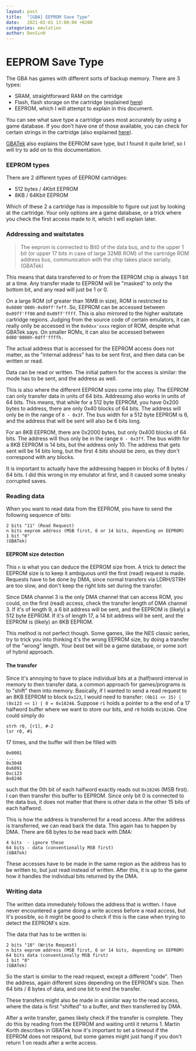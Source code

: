 ```yaml
---
layout: post
title:  "[GBA] EEPROM Save Type"
date:   2021-02-01 13:00:00 +0200
categories: emulation
author: DenSinH
---
```


# EEPROM Save Type

The GBA has games with different sorts of backup memory. There are 3 types:
  - SRAM, straightforward RAM on the cartridge
  - Flash, flash storage on the cartridge (explained [here](https://dillonbeliveau.com/2020/06/05/GBA-FLASH.html))
  - EEPROM, which I will attempt to explain in this document.

You can see what save type a cartridge uses most accurately by using a game database. If you don't have one of those available, you can check for certain strings in the cartridge (also explained [here](https://dillonbeliveau.com/2020/06/05/GBA-FLASH.html)).

[GBATek](http://problemkaputt.de/gbatek.htm#gbacartbackupeeprom) also explains the EEPROM save type, but I found it quite brief, so I will try to add on to this documentation.

### EEPROM types

There are 2 different types of EEPROM cartridges:
  - 512 bytes / 4Kbit EEPROM
  - 8KB / 64Kbit EEPROM

Which of these 2 a cartridge has is impossible to figure out just by looking at the cartridge. Your only options are a game database, or a trick where you check the first access made to it, which I will explain later.

### Addressing and waitstates

> The eeprom is connected to Bit0 of the data bus, and to the upper 1 bit (or upper 17 bits in case of large 32MB ROM) of the cartridge ROM address bus, communication with the chip takes place serially. (GBATek)

This means that data transferred to or from the EEPROM chip is always 1 bit at a time. Any transfer made to EEPROM will be "masked" to only the bottom bit, and any read will just be 1 or 0.

On a large ROM (of greater than 16MB in size), ROM is restricted to `0x0800'000h-0x09ff'feff`. So, EEPROM can be accessed between `0x09ff'ff00` and `0x09ff'ffff`. This is also mirrored to the higher waitstate cartridge regions. Judging from the source code of certain emulators, it can really onlly be accessed in the `0x0dxx'xxxx` region of ROM, despite what GBATek says. On smaller ROMs, it can also be accessed between `0d00'0000h-0dff'ffffh.`

The actual address that is accessed for the EEPROM access does not matter, as the "internal address" has to be sent first, and then data can be written or read.

Data can be read or written. The initial pattern for the access is similar: the mode has to be sent, and the address as well.

This is also where the different EEPROM sizes come into play. The EEPROM can only transfer data in units of 64 bits. Addressing also works in units of 64 bits. This means, that while for a 512 byte EEPROM, you have 0x200 bytes to address, there are only 0x40 blocks of 64 bits. The address will only be in the range of `0 - 0x3f`. The bus width for a 512 byte EEPROM is 6, and the address that will be sent will also be 6 bits long.

For an 8KB EEPROM, there are 0x2000 bytes, but only 0x400 blocks of 64 bits. The address will thus only be in the range `0 - 0x3ff`. The bus width for a 8KB EEPROM is 14 bits, but the address only 10. The address that gets sent will be 14 bits long, but the first 4 bits should be zero, as they don't correspond with any blocks.

It is important to actually have the addressing happen in blocks of 8 bytes / 64 bits. I did this wrong in my emulator at first, and it caused some sneaky corrupted saves.

### Reading data

When you want to read data from the EEPROM, you have to send the following sequence of bits:
```
2 bits "11" (Read Request)
n bits eeprom address (MSB first, 6 or 14 bits, depending on EEPROM)
1 bit "0"
(GBATek)
```

#### EEPROM size detection
This `n` is what you can deduce the EEPROM size from. A trick to detect the EEPROM size is to keep it ambiguous until the first (read) request is made. Requests have to be done by DMA, since normal transfers via LDRH/STRH are too slow, and don't keep the right bits set during the transfer.

Since DMA channel 3 is the only DMA channel that can access ROM, you could, on the first (read) access, check the transfer length of DMA channel 3. If it's of length 9, a 6 bit address will be sent, and the EEPROM is (likely) a 512 byte EEPROM. If it's of length 17, a 14 bit address will be sent, and the EEPROM is (likely) an 8KB EEPROM.

This method is not perfect though. Some games, like the NES classic series, try to trick you into thinking it's the wrong EEPROM size, by doing a transfer of the "wrong" length. Your best bet will be a game database, or some sort of hybrid approach.

#### The transfer

Since it's annoying to have to place individual bits at a (half)word interval in memory to then transfer data, a common approach for games/programs is to "shift" them into memory. Basically, if I wanted to send a read request to an 8KB EEPROM to block `0x123`, I would need to transfer: `(0b11 << 15) | (0x123 << 1) | 0 = 0x18246`. Suppose `r1` holds a pointer to a the end of a 17 halfword buffer where we want to store our bits, and `r0` holds `0x18246`. One could simply do
```ARMASM
strh r0, [r1], #-2
lsr r0, #1
```
17 times, and the buffer will then be filled with
```
0x0001
...
0x3048
0x6091
0xc123
0x8246
```
such that the 0th bit of each halfword exactly reads out `0x18246` (MSB first). I can then transfer this buffer to EEPROM. Since only bit 0 is connected to the data bus, it does not matter that there is other data in the other 15 bits of each halfword.

This is how the address is transferred for a read access. After the address is transferred, we can read back the data. This again has to happen by DMA. There are 68 bytes to be read back with DMA:
```
4 bits  - ignore these
64 bits - data (conventionally MSB first)
(GBATek)
```
These accesses have to be made in the same region as the address has to be written to, but just read instead of written. After this, it is up to the game how it handles the individual bits returned by the DMA.

### Writing data

The written data immediately follows the address that is written. I have never encountered a game doing a write access before a read access, but it's possible, so it might be good to check if this is the case when trying to detect the EEPROM's size.

The data that has to be written is:
```
2 bits "10" (Write Request)
n bits eeprom address (MSB first, 6 or 14 bits, depending on EEPROM)
64 bits data (conventionally MSB first)
1 bit "0"
(GBATek)
```
So the start is similar to the read request, except a different "code". Then the address, again different sizes depending on the EEPROM's size. Then 64 bits / 8 bytes of data, and one bit to end the transfer.

These transfers might also be made in a similar way to the read access, where the data is first "shifted" to a buffer, and then transferred by DMA.

After a write transfer, games likely check if the transfer is complete. They do this by reading from the EEPROM and waiting until it returns 1. Martin Korth describes in GBATek how it's important to set a timeout if the EEPROM does not respond, but some games might just hang if you don't return 1 on reads after a write access.
